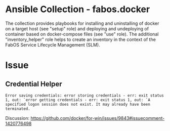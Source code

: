 # Ansible Collection - fabos.docker

The collection provides playbooks for installing and uninstalling of docker on a target host (see "setup" role) and 
deploying and undeploying of container based on docker-compose files (see "use" role). The additional "inventory_helper"
role helps to create an inventory in the context of the FabOS Service Lifecycle Management (SLM).

# Issue

## Credential Helper
````shell
Error saving credentials: error storing credentials - err: exit status 1, out: `error getting credentials - err: exit status 1, out: `A specified logon session does not exist. It may already have been terminated.
````

Discussion:
https://github.com/docker/for-win/issues/9843#issuecomment-1420776498
